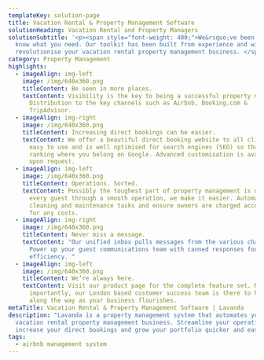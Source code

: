 ```yaml
---
templateKey: solution-page
title: Vacation Rental & Property Management Software
solutionHeading: Vacation Rental and Property Managers
solutionSubtitle: '<p><span style="font-weight: 400;">We&rsquo;ve been there. We
  know what you need. Our toolkit has been built from experience and will
  revolutionise your vacation rental property management business. </span></p>'
category: Property Management
highlights:
  - imageAlign: img-left
    image: /img/640x360.png
    titleContent: Be seen in more places.
    textContent: Visibility is the key to being a successful property manager.
      Distribution to the key channels such as Airbnb, Booking.com &
      TripAdvisor.
  - imageAlign: img-right
    image: /img/640x360.png
    titleContent: Increasing direct bookings can be easier.
    textContent: We offer a beautiful direct booking website to all clients, it’s
      easy to use and is well optimised for search engines (SEO) so that you are
      ranking where you belong on Google. Advanced customisation is available
      upon request.
  - imageAlign: img-left
    image: /img/640x360.png
    titleContent: Operations. Sorted.
    textContent: Possibly the toughest part of property management is delighting
      every guest through a smooth operation, we make it easier. Automate
      cleaning and maintenance tasks and ensure owners are charged accordingly
      for any costs.
  - imageAlign: img-right
    image: /img/640x360.png
    titleContent: Never miss a message.
    textContent: "Our unified inbox pulls messages from the various channels (OTAs).
      Power up your guest communications team with canned responses for
      efficiency. "
  - imageAlign: img-left
    image: /img/640x360.png
    titleContent: We’re always here.
    textContent: Visit our product page for the complete feature set. Most
      importantly, our London based customer success team is there to help you
      along the way as your business flourishes.
metaTitle: Vacation Rental & Property Management Software | Lavanda
description: "Lavanda is a property management system that automates your Airbnb
  vacation rental property management business. Streamline your operations,
  increase your direct bookings and grow your portfolio quicker and easier. "
tags:
  - airbnb management system
---
```

